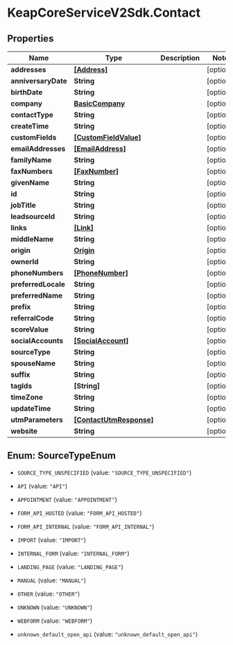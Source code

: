 # KeapCoreServiceV2Sdk.Contact

## Properties

Name | Type | Description | Notes
------------ | ------------- | ------------- | -------------
**addresses** | [**[Address]**](Address.md) |  | [optional] 
**anniversaryDate** | **String** |  | [optional] 
**birthDate** | **String** |  | [optional] 
**company** | [**BasicCompany**](BasicCompany.md) |  | [optional] 
**contactType** | **String** |  | [optional] 
**createTime** | **String** |  | [optional] 
**customFields** | [**[CustomFieldValue]**](CustomFieldValue.md) |  | [optional] 
**emailAddresses** | [**[EmailAddress]**](EmailAddress.md) |  | [optional] 
**familyName** | **String** |  | [optional] 
**faxNumbers** | [**[FaxNumber]**](FaxNumber.md) |  | [optional] 
**givenName** | **String** |  | [optional] 
**id** | **String** |  | [optional] 
**jobTitle** | **String** |  | [optional] 
**leadsourceId** | **String** |  | [optional] 
**links** | [**[Link]**](Link.md) |  | [optional] 
**middleName** | **String** |  | [optional] 
**origin** | [**Origin**](Origin.md) |  | [optional] 
**ownerId** | **String** |  | [optional] 
**phoneNumbers** | [**[PhoneNumber]**](PhoneNumber.md) |  | [optional] 
**preferredLocale** | **String** |  | [optional] 
**preferredName** | **String** |  | [optional] 
**prefix** | **String** |  | [optional] 
**referralCode** | **String** |  | [optional] 
**scoreValue** | **String** |  | [optional] 
**socialAccounts** | [**[SocialAccount]**](SocialAccount.md) |  | [optional] 
**sourceType** | **String** |  | [optional] 
**spouseName** | **String** |  | [optional] 
**suffix** | **String** |  | [optional] 
**tagIds** | **[String]** |  | [optional] 
**timeZone** | **String** |  | [optional] 
**updateTime** | **String** |  | [optional] 
**utmParameters** | [**[ContactUtmResponse]**](ContactUtmResponse.md) |  | [optional] 
**website** | **String** |  | [optional] 



## Enum: SourceTypeEnum


* `SOURCE_TYPE_UNSPECIFIED` (value: `"SOURCE_TYPE_UNSPECIFIED"`)

* `API` (value: `"API"`)

* `APPOINTMENT` (value: `"APPOINTMENT"`)

* `FORM_API_HOSTED` (value: `"FORM_API_HOSTED"`)

* `FORM_API_INTERNAL` (value: `"FORM_API_INTERNAL"`)

* `IMPORT` (value: `"IMPORT"`)

* `INTERNAL_FORM` (value: `"INTERNAL_FORM"`)

* `LANDING_PAGE` (value: `"LANDING_PAGE"`)

* `MANUAL` (value: `"MANUAL"`)

* `OTHER` (value: `"OTHER"`)

* `UNKNOWN` (value: `"UNKNOWN"`)

* `WEBFORM` (value: `"WEBFORM"`)

* `unknown_default_open_api` (value: `"unknown_default_open_api"`)




